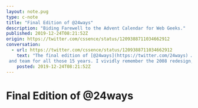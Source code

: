 ```yaml
---
layout: note.pug
type: c-note
title: "Final Edition of @24ways"
description: "Biding Farewell to the Advent Calendar for Web Geeks."
published: 2019-12-24T08:21:52Z
origin: https://twitter.com/cssence/status/1209388711034662912
conversation:
  - url: https://twitter.com/cssence/status/1209388711034662912
    text: "The final edition of [@24ways](https://twitter.com/24ways) … Thank you [@drewm](https://twitter.com/drewm)
 and team for all those 15 years. I vividly remember the 2008 redesign, back then a CPU-cooking smorgasbord of <abbr>rgba</abbr> values.<br>[24ways.org](https://24ways.org/)"
    posted: 2019-12-24T08:21:52Z
---
```


# Final Edition of @24ways
